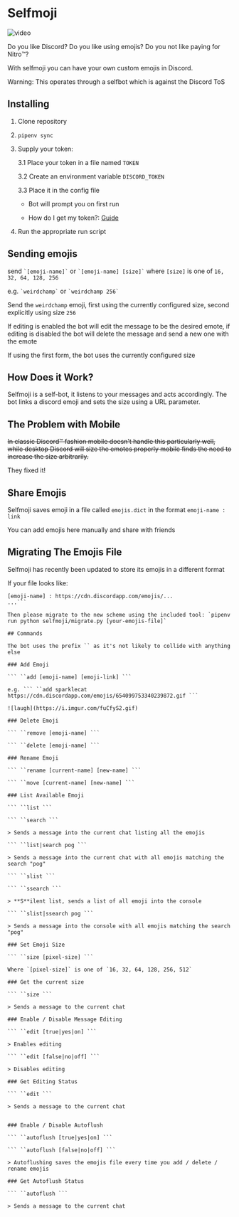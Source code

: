 # Selfmoji

![video](https://i.imgur.com/Jf1kGKm.gif)

Do you like Discord? Do you like using emojis? Do you not like paying for Nitro:tm:?

With selfmoji you can have your own custom emojis in Discord.

Warning: This operates through a selfbot which is against the Discord ToS

## Installing

1. Clone repository
2. `pipenv sync`
3. Supply your token:

    3.1 Place your token in a file named `TOKEN`

    3.2 Create an environment variable `DISCORD_TOKEN`

    3.3 Place it in the config file

      - Bot will prompt you on first run

    - How do I get my token?: [Guide](https://github.com/Tyrrrz/DiscordChatExporter/wiki/Obtaining-Token-and-Channel-IDs)

4. Run the appropriate run script

## Sending emojis

send `` `[emoji-name]` `` or `` `[emoji-name] [size]` `` where `[size]` is one of `16, 32, 64, 128, 256`

e.g. `` `weirdchamp` `` or `` `weirdchamp 256` ``

Send the `weirdchamp` emoji, first using the currently configured size, second explicitly using size `256`

If editing is enabled the bot will edit the message to be the desired emote, if editing is disabled the bot will delete the message and send a new one with the emote

If using the first form, the bot uses the currently configured size

## How Does it Work?

Selfmoji is a self-bot, it listens to your messages and acts accordingly. The bot links a discord emoji and sets the size using a URL parameter.

## The Problem with Mobile

~~In classic Discord:tm: fashion mobile doesn't handle this particularly well, while desktop Discord will size the emotes properly mobile finds the need to increase the size arbitrarily.~~

They fixed it!

## Share Emojis

Selfmoji saves emoji in a file called `emojis.dict` in the format `emoji-name : link`

You can add emojis here manually and share with friends

## Migrating The Emojis File

Selfmoji has recently been updated to store its emojis in a different format

If your file looks like:

```
[emoji-name] : https://cdn.discordapp.com/emojis/...
...```

Then please migrate to the new scheme using the included tool: `pipenv run python selfmoji/migrate.py [your-emojis-file]`

## Commands

The bot uses the prefix `` as it's not likely to collide with anything else

### Add Emoji

``` ``add [emoji-name] [emoji-link] ```

e.g. ``` ``add sparklecat https://cdn.discordapp.com/emojis/654099753340239872.gif ```

![laugh](https://i.imgur.com/fuCfyS2.gif)

### Delete Emoji

``` ``remove [emoji-name] ```

``` ``delete [emoji-name] ```

### Rename Emoji

``` ``rename [current-name] [new-name] ```

``` ``move [current-name] [new-name] ```

### List Available Emoji

``` ``list ```

``` ``search ```

> Sends a message into the current chat listing all the emojis

``` ``list|search pog ```

> Sends a message into the current chat with all emojis matching the search "pog"

``` ``slist ```

``` ``ssearch ```

> **S**ilent list, sends a list of all emoji into the console

``` ``slist|ssearch pog ```

> Sends a message into the console with all emojis matching the search "pog"

### Set Emoji Size

``` ``size [pixel-size] ```

Where `[pixel-size]` is one of `16, 32, 64, 128, 256, 512`

### Get the current size

``` ``size ```

> Sends a message to the current chat

### Enable / Disable Message Editing

``` ``edit [true|yes|on] ```

> Enables editing

``` ``edit [false|no|off] ```

> Disables editing

### Get Editing Status

``` ``edit ```

> Sends a message to the current chat


### Enable / Disable Autoflush

``` ``autoflush [true|yes|on] ```

``` ``autoflush [false|no|off] ```

> Autoflushing saves the emojis file every time you add / delete / rename emojis

### Get Autoflush Status

``` ``autoflush ```

> Sends a message to the current chat